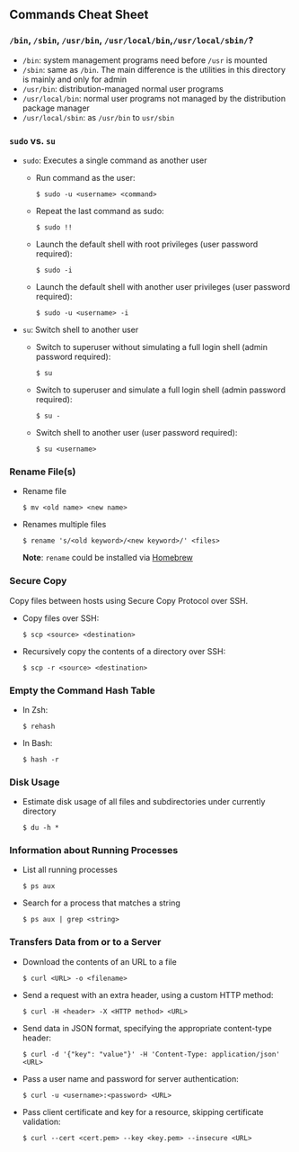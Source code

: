 ## Commands Cheat Sheet

### `/bin`, `/sbin`, `/usr/bin`, `/usr/local/bin`,`/usr/local/sbin/`?

* `/bin`: system management programs need before `/usr` is mounted
* `/sbin`: same as `/bin`. The main difference is the utilities in this directory is mainly and only for admin
* `/usr/bin`: distribution-managed normal user programs
* `/usr/local/bin`: normal user programs not managed by the distribution package manager
* `/usr/local/sbin`: as `/usr/bin` to `usr/sbin`

### `sudo` vs. `su`

* `sudo`: Executes a single command as another user

    * Run command as the user:

        ```
        $ sudo -u <username> <command>
        ```

    * Repeat the last command as sudo:

        ```
        $ sudo !!
        ```
    * Launch the default shell with root privileges (user password required):

        ```
        $ sudo -i
        ```

    * Launch the default shell with another user privileges (user password required):

        ```
        $ sudo -u <username> -i
        ```

* `su`: Switch shell to another user

    * Switch to superuser without simulating a full login shell (admin password required):

        ```
        $ su
        ```

    * Switch to superuser and simulate a full login shell (admin password required):

        ```
        $ su -
        ```

    * Switch shell to another user (user password required):

        ```
        $ su <username>
        ```

### Rename File(s)

* Rename file

    ```
    $ mv <old name> <new name>
    ```

* Renames multiple files

    ```
    $ rename 's/<old keyword>/<new keyword>/' <files>
    ```

    **Note**: `rename` could be installed via [Homebrew](https://brew.sh/)

### Secure Copy

Copy files between hosts using Secure Copy Protocol over SSH.

* Copy files over SSH:

    ```
    $ scp <source> <destination>
    ```

* Recursively copy the contents of a directory over SSH:

    ```
    $ scp -r <source> <destination>
    ```

### Empty the Command Hash Table

* In Zsh:

    ```
    $ rehash
    ```

* In Bash:

    ```
    $ hash -r
    ```

### Disk Usage

* Estimate disk usage of all files and subdirectories under currently directory

    ```
    $ du -h *
    ```

### Information about Running Processes

* List all running processes

    ```
    $ ps aux
    ```

* Search for a process that matches a string

    ```
    $ ps aux | grep <string>
    ```

### Transfers Data from or to a Server

* Download the contents of an URL to a file

    ```
    $ curl <URL> -o <filename>
    ```

* Send a request with an extra header, using a custom HTTP method:

    ```
    $ curl -H <header> -X <HTTP method> <URL>
    ```

* Send data in JSON format, specifying the appropriate content-type header:

    ```
    $ curl -d '{"key": "value"}' -H 'Content-Type: application/json' <URL>
    ```

* Pass a user name and password for server authentication:

    ```
    $ curl -u <username>:<password> <URL>
    ```

* Pass client certificate and key for a resource, skipping certificate validation:

    ```
    $ curl --cert <cert.pem> --key <key.pem> --insecure <URL>
    ```
